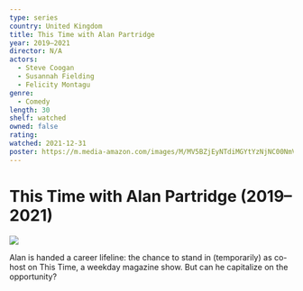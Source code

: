 ```yaml
---
type: series
country: United Kingdom
title: This Time with Alan Partridge
year: 2019–2021
director: N/A
actors:
  - Steve Coogan
  - Susannah Fielding
  - Felicity Montagu
genre:
  - Comedy
length: 30
shelf: watched
owned: false
rating:
watched: 2021-12-31
poster: https://m.media-amazon.com/images/M/MV5BZjEyNTdiMGYtYzNjNC00NmVmLTg1NTAtYWFhZjcxMGRjMzRlXkEyXkFqcGc@._V1_SX300.jpg
---
```


# This Time with Alan Partridge (2019–2021)

![](https://m.media-amazon.com/images/M/MV5BZjEyNTdiMGYtYzNjNC00NmVmLTg1NTAtYWFhZjcxMGRjMzRlXkEyXkFqcGc@._V1_SX300.jpg)

Alan is handed a career lifeline: the chance to stand in (temporarily) as co-host on This Time, a weekday magazine show. But can he capitalize on the opportunity?